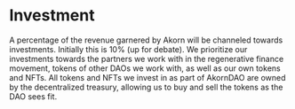 # Investment

A percentage of the revenue garnered by Akorn will be channeled towards investments. Initially this is 10% (up for debate). We prioritize our investments towards the partners we work with in the regenerative finance movement, tokens of other DAOs we work with, as well as our own tokens and NFTs. All tokens and NFTs we invest in as part of AkornDAO are owned by the decentralized treasury, allowing us to buy and sell the tokens as the DAO sees fit.
